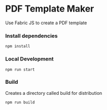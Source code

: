 # PDF Template Maker

Use Fabric JS to create a PDF template

### Install dependencies
```
npm install
```

### Local Development
```
npm run start
```

### Build 
Creates a directory called build for distribution
```
npm run build
```
